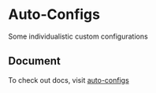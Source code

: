 # Auto-Configs

Some individualistic custom configurations

## Document

To check out docs, visit [auto-configs](https://auto-configs.vercel.app/)
